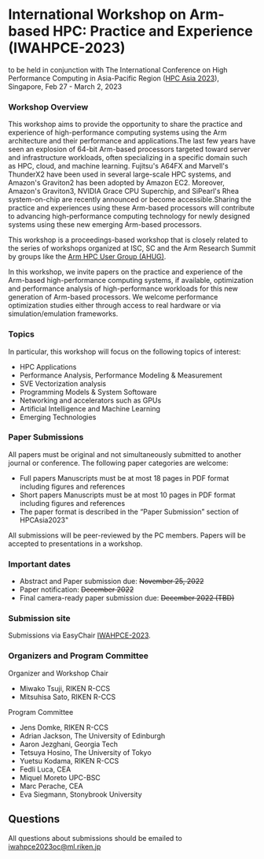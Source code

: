 #  International Workshop on Arm-based HPC: Practice and Experience (IWAHPCE-2023)

<!-- IWAHPCE-2022: https://arm-hpc-user-group.github.io/iwahpce-2022/ -->
to be held in conjunction with The International Conference on High Performance Computing in Asia-Pacific Region ([HPC Asia 2023](https://www.sc-asia.org/hpc-asia-2023/)), Singapore, Feb 27 - March 2, 2023 


### Workshop Overview
This workshop aims to provide the opportunity to share the practice and experience of high-performance computing systems using the Arm architecture and their performance and applications.The last few years have seen an explosion of 64-bit Arm-based processors targeted toward server and infrastructure workloads, often specializing in a specific domain such as HPC, cloud, and machine learning. Fujitsu's A64FX and Marvell's ThunderX2 have been used in several large-scale HPC systems, and Amazon's Graviton2 has been adopted by Amazon EC2. Moreover, Amazon's Graviton3, NVIDIA Grace CPU Superchip, and SiPearl's Rhea system-on-chip are recently announced or become accessible.Sharing the practice and experiences using these Arm-based processors will contribute to advancing high-performance computing technology for newly designed systems using these new emerging Arm-based processors.

This workshop is a proceedings-based workshop that is closely related to the series of workshops organized at ISC, SC and the Arm Research Summit by groups like the [Arm HPC User Group (AHUG)](https://a-hug.org/).

In this workshop, we invite papers on the practice and experience of the Arm-based high-performance computing systems, if available, optimization and performance analysis of high-performance workloads for this new generation of Arm-based processors. We welcome performance optimization studies either through access to real hardware or via simulation/emulation frameworks.

### Topics
In particular, this workshop will focus on the following topics of interest:

- HPC Applications
- Performance Analysis, Performance Modeling & Measurement
- SVE Vectorization analysis
- Programming Models & System Softoware
- Networking and accelerators such as GPUs
- Artificial Intelligence and Machine Learning
- Emerging Technologies

### Paper Submissions

All papers must be original and not simultaneously submitted to another journal or conference. The following paper categories are welcome:

- Full papers Manuscripts must be at most 18 pages in PDF format including figures and references
- Short papers Manuscripts must be at most 10 pages in PDF format including figures and references
- The paper format is described in the “Paper Submission” section of HPCAsia2023"

All submissions will be peer-reviewed by the PC members. Papers will be accepted to presentations in a workshop.

### Important dates
- Abstract and Paper submission due: ~~November 25, 2022~~ 
- Paper notification: ~~December 2022~~
- Final camera-ready paper submission due: ~~December 2022 (TBD)~~

### Submission site
Submissions via EasyChair [IWAHPCE-2023](https://easychair.org/cfp/IWAHPCE2023).

### Organizers and Program Committee
Organizer and Workshop Chair
  - Miwako Tsuji, RIKEN R-CCS
  - Mitsuhisa Sato, RIKEN R-CCS

Program Committee
  - Jens Domke, RIKEN R-CCS
  - Adrian Jackson, The University of Edinburgh
  - Aaron Jezghani, Georgia Tech
  - Tetsuya Hosino, The University of Tokyo
  - Yuetsu Kodama, RIKEN R-CCS
  - Fedli Luca, CEA
  - Miquel Moreto UPC-BSC
  - Marc Perache, CEA
  - Eva Siegmann, Stonybrook University
  
## Questions
All questions about submissions should be emailed to iwahpce2023oc@ml.riken.jp
